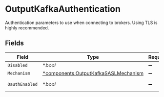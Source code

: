 # OutputKafkaAuthentication

Authentication parameters to use when connecting to brokers. Using TLS is highly recommended.


## Fields

| Field                                                                                       | Type                                                                                        | Required                                                                                    | Description                                                                                 |
| ------------------------------------------------------------------------------------------- | ------------------------------------------------------------------------------------------- | ------------------------------------------------------------------------------------------- | ------------------------------------------------------------------------------------------- |
| `Disabled`                                                                                  | **bool*                                                                                     | :heavy_minus_sign:                                                                          | N/A                                                                                         |
| `Mechanism`                                                                                 | [*components.OutputKafkaSASLMechanism](../../models/components/outputkafkasaslmechanism.md) | :heavy_minus_sign:                                                                          | N/A                                                                                         |
| `OauthEnabled`                                                                              | **bool*                                                                                     | :heavy_minus_sign:                                                                          | Enable OAuth authentication                                                                 |